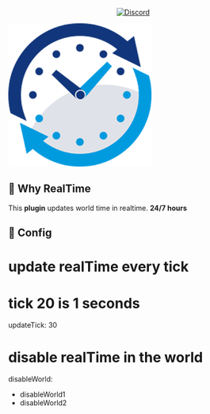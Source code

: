 <p align="center">
	<a href="https://discord.com/invite/HcXTaB8UwA"><img src="https://img.shields.io/discord/1205173062375575572?label=discord&color=7289DA&logo=discord" alt="Discord" /></a>
	<br>
</p>

![1](https://github.com/ZenSageX444/RealTime/blob/main/images/icon.png)

## 🧐 Why RealTime
This **plugin** updates world time in realtime. **24/7 hours**

## 📜 Config

# update realTime every tick
# tick 20 is 1 seconds 
updateTick: 30

# disable realTime in the world
disableWorld:
 - disableWorld1
 - disableWorld2
